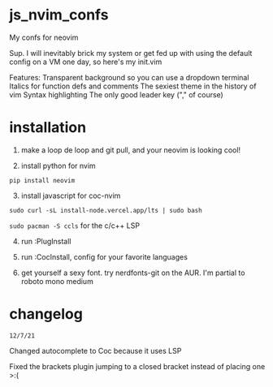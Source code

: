 # js_nvim_confs
My confs for neovim


Sup. I will inevitably brick my system or get fed up with using the default
config on a VM one day, so here's my init.vim

Features:
Transparent background so you can use a dropdown terminal
Italics for function defs and comments
The sexiest theme in the history of vim
Syntax highlighting
The only good leader key ("," of course)

# installation

1. make a loop de loop and git pull, and your neovim is looking cool!

2. install python for nvim

```pip install neovim```

3. install javascript for coc-nvim

```sudo curl -sL install-node.vercel.app/lts | sudo bash```

```sudo pacman -S ccls``` for the c/c++ LSP

4. run :PlugInstall

5. run :CocInstall, config for your favorite languages

6. get yourself a sexy font. try nerdfonts-git on the AUR. I'm partial to roboto mono medium

# changelog

```12/7/21```

Changed autocomplete to Coc because it uses LSP

Fixed the brackets plugin jumping to a closed bracket instead of placing one >:(
